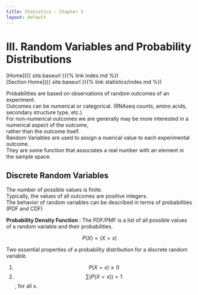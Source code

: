```yaml
---
title: Statistics - Chapter 3
layout: default
---
```


# III. Random Variables and Probability Distributions

[Home]({{ site.baseurl }}{% link index.md %}) <br/>
[Section Home]({{ site.baseurl }}{% link statistics/index.md %})


Probabilities are based on observations of random outcomes of an experiment. <br/>
Outcomes can be numerical or categorical. (RNAseq counts, amino acids, secondary structure type, etc.) <br/> 
For non-numerical outcomes we are generally may be more interested in a numerical aspect of the outcome, <br/> 
rather than the outcome itself. <br/>
Random Variables are used to assign a nuerical value to each experimental outcome.</br>
They are some function that associates a real number with an element in the sample space.

## Discrete Random Variables

The number of possible values is finite. <br/>
Typically, the values of all outcomes are positive integers. <br/>
The behavior of random variables can be described in terms of probabilities (PDF and CDF) <br/>

__Probability Density Function__
: The PDF/PMF is a list of all possible values of a random variable and their probabilities.

$$ P(X) = (X = x) $$

Two essential properties of a probability distribution for a discrete random variable.

1. $$ P(X = x ) \geq 0 $$
2. $$ \sum(P(X = x)) = 1 $$	, for all x.


